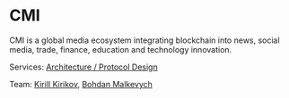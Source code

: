# CMI

CMI is a global media ecosystem integrating blockchain into news, social media, trade, finance, education and technology innovation.

Services: [Architecture / Protocol Design](../services/architecture-design-protocol.md)

Team: [Kirill Kirikov](../about/kirill-kirikov.md), [Bohdan Malkevych](../about/bohdan-malkevych.md)







